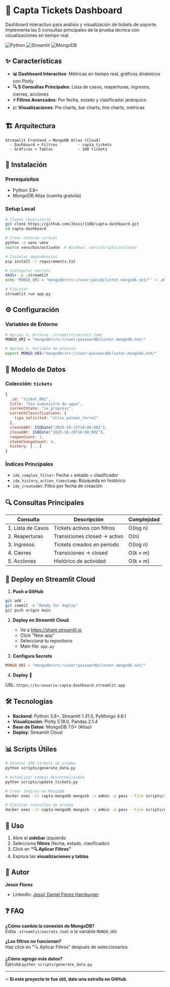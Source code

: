 # 🎫 Capta Tickets Dashboard

Dashboard interactivo para análisis y visualización de tickets de soporte. Implementa las 5 consultas principales de la prueba técnica con visualizaciones en tiempo real.

![Python](https://img.shields.io/badge/python-3.8+-blue.svg)
![Streamlit](https://img.shields.io/badge/streamlit-1.31.0-red.svg)
![MongoDB](https://img.shields.io/badge/mongodb-7.0+-green.svg)

## ✨ Características

- **📊 Dashboard Interactivo**: Métricas en tiempo real, gráficos dinámicos con Plotly
- **🔍 5 Consultas Principales**: Lista de casos, reaperturas, ingresos, cierres, acciones
- **⚡ Filtros Avanzados**: Por fecha, estado y clasificador jerárquico
- **📈 Visualizaciones**: Pie charts, bar charts, line charts, métricas

## 🏗️ Arquitectura

```
Streamlit Frontend → MongoDB Atlas (Cloud)
  - Dashboard + Filtros         - capta_tickets
  - Gráficos + Tablas           - 100 tickets
```

## 🚀 Instalación

### Prerequisitos
- Python 3.8+
- MongoDB Atlas (cuenta gratuita)

### Setup Local

```bash
# Clonar repositorio
git clone https://github.com/Jessir1108/capta-dashboard.git
cd capta-dashboard

# Crear entorno virtual
python -m venv venv
source venv/bin/activate  # Windows: venv\Scripts\activate

# Instalar dependencias
pip install -r requirements.txt

# Configurar secrets
mkdir -p .streamlit
echo 'MONGO_URI = "mongodb+srv://user:pass@cluster.mongodb.net/"' > .streamlit/secrets.toml

# Ejecutar
streamlit run app.py
```

## ⚙️ Configuración

### Variables de Entorno

```bash
# Opción 1: Archivo .streamlit/secrets.toml
MONGO_URI = "mongodb+srv://user:password@cluster.mongodb.net/"

# Opción 2: Variable de entorno
export MONGO_URI="mongodb+srv://user:password@cluster.mongodb.net/"
```

## 💾 Modelo de Datos

### Colección: `tickets`

```javascript
{
  _id: "ticket_001",
  title: "Sin suministro de agua",
  currentState: "in_progress",
  currentClassifications: {
    tipo_solicitud: "altos_palmas_torre1"
  },
  createdAt: ISODate("2025-10-15T10:00:00Z"),
  closedAt: ISODate("2025-10-20T16:00:00Z"),
  reopenCount: 1,
  stateChangeCount: 4,
  history: [...]
}
```

### Índices Principales

- `idx_complex_filter`: Fecha + estado + clasificador
- `idx_history_action_timestamp`: Búsqueda en histórico
- `idx_createdAt`: Filtro por fecha de creación

## 🔍 Consultas Principales

| Consulta | Descripción | Complejidad |
|----------|-------------|-------------|
| 1. Lista de Casos | Tickets activos con filtros | O(log n) |
| 2. Reaperturas | Transiciones closed → activo | O(n) |
| 3. Ingresos | Tickets creados en período | O(log n) |
| 4. Cierres | Transiciones → closed | O(k × m) |
| 5. Acciones | Histórico de actividad | O(k × m) |

## 🚀 Deploy en Streamlit Cloud

1. **Push a GitHub**
```bash
git add .
git commit -m "Ready for deploy"
git push origin main
```

2. **Deploy en Streamlit Cloud**
   - Ve a https://share.streamlit.io
   - Click "New app"
   - Selecciona tu repositorio
   - Main file: `app.py`

3. **Configura Secrets**
```toml
MONGO_URI = "mongodb+srv://user:password@cluster.mongodb.net/"
```

4. **Deploy** 🚀

URL: `https://tu-usuario-capta-dashboard.streamlit.app`

## 🛠️ Tecnologías

- **Backend**: Python 3.8+, Streamlit 1.31.0, PyMongo 4.6.1
- **Visualización**: Plotly 5.18.0, Pandas 2.1.4
- **Base de Datos**: MongoDB 7.0+ (Atlas)
- **Deploy**: Streamlit Cloud

## 📊 Scripts Útiles

```bash
# Generar 100 tickets de prueba
python scripts/generate_data.py

# Actualizar campos desnormalizados
python scripts/update_tickets.py

# Crear índices en MongoDB
docker exec -it capta-mongodb mongosh -u admin -p pass --file scripts/indexes.js

# Ejecutar consultas de prueba
docker exec -it capta-mongodb mongosh -u admin -p pass --file scripts/queries.js
```

## 📖 Uso

1. Abre el **sidebar** izquierdo
2. Selecciona **filtros** (fecha, estado, clasificador)
3. Click en **"🔍 Aplicar Filtros"**
4. Explora las **visualizaciones y tablas**

## 👤 Autor

**Jessir Florez**
- LinkedIn: [Jessir Daniel Florez Hamburger](https://www.linkedin.com/in/jessflorez)

## ❓ FAQ

**¿Cómo cambio la conexión de MongoDB?**  
Edita `.streamlit/secrets.toml` o la variable `MONGO_URI`

**¿Los filtros no funcionan?**  
Haz click en "🔍 Aplicar Filtros" después de seleccionarlos

**¿Cómo agrego más datos?**  
Ejecuta `python scripts/generate_data.py`

---

⭐ **Si este proyecto te fue útil, dale una estrella en GitHub**